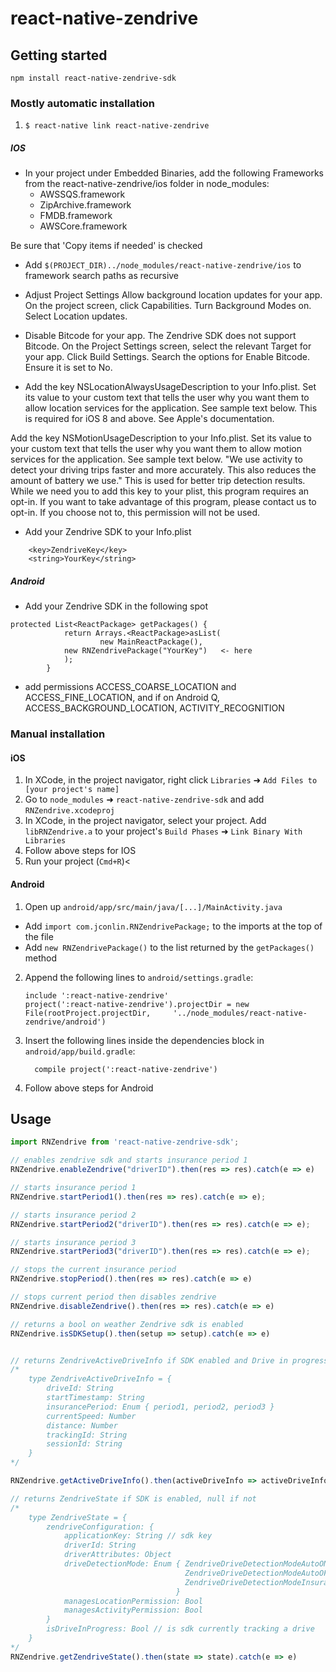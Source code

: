 
# react-native-zendrive

## Getting started

`npm install react-native-zendrive-sdk`


### Mostly automatic installation

1. `$ react-native link react-native-zendrive`
##### IOS

- In your project under Embedded Binaries, add the following 
Frameworks from the react-native-zendrive/ios folder in node_modules:
   - AWSSQS.framework
   - ZipArchive.framework
   - FMDB.framework
   - AWSCore.framework

Be sure that 'Copy items if needed' is checked

- Add ```$(PROJECT_DIR)../node_modules/react-native-zendrive/ios```
to framework search paths as recursive

- Adjust Project Settings
 Allow background location updates for your app.
 On the project screen, click Capabilities.
 Turn Background Modes on.
 Select Location updates.
 
- Disable Bitcode for your app. The Zendrive SDK does not support Bitcode.
 On the Project Settings screen, select the relevant Target for your app.
 Click Build Settings.
 Search the options for Enable Bitcode.
 Ensure it is set to No.
 
- Add the key NSLocationAlwaysUsageDescription to your Info.plist. Set its value to your custom text that tells the user why you want them to allow location services for the application. See sample text below.
 This is required for iOS 8 and above. See Apple's documentation.
 
 Add the key NSMotionUsageDescription to your Info.plist. Set its value to your custom text that tells the user why you want them to allow motion services for the application. See sample text below.
 "We use activity to detect your driving trips faster and more accurately.
 This also reduces the amount of battery we use."
 This is used for better trip detection results. While we need you to add this key to your plist, this program requires an opt-in. If you want to take advantage of this program, please contact us to opt-in. If you choose not to, this permission will not be used.

- Add your Zendrive SDK to your Info.plist 
```
    <key>ZendriveKey</key>
    <string>YourKey</string>
 ```

##### Android
- Add your Zendrive SDK in the following spot
```
protected List<ReactPackage> getPackages() {
            return Arrays.<ReactPackage>asList(
                    new MainReactPackage(),
            new RNZendrivePackage("YourKey")   <- here
            );
        }
```

- add permissions ACCESS_COARSE_LOCATION and ACCESS_FINE_LOCATION, 
and if on Android Q, ACCESS_BACKGROUND_LOCATION, ACTIVITY_RECOGNITION

### Manual installation


#### iOS

1. In XCode, in the project navigator, right click `Libraries` ➜ `Add Files to [your project's name]`
2. Go to `node_modules` ➜ `react-native-zendrive-sdk` and add `RNZendrive.xcodeproj`
3. In XCode, in the project navigator, select your project. Add `libRNZendrive.a` to your project's `Build Phases` ➜ `Link Binary With Libraries`
4. Follow above steps for IOS
5. Run your project (`Cmd+R`)<

#### Android

1. Open up `android/app/src/main/java/[...]/MainActivity.java`
  - Add `import com.jconlin.RNZendrivePackage;` to the imports at the top of the file
  - Add `new RNZendrivePackage()` to the list returned by the `getPackages()` method
2. Append the following lines to `android/settings.gradle`:
  	```
  	include ':react-native-zendrive'
  	project(':react-native-zendrive').projectDir = new File(rootProject.projectDir, 	'../node_modules/react-native-zendrive/android')
  	```
3. Insert the following lines inside the dependencies block in `android/app/build.gradle`:
  	```
      compile project(':react-native-zendrive')
  	```
4. Follow above steps for Android  	

## Usage
```javascript
import RNZendrive from 'react-native-zendrive-sdk';

// enables zendrive sdk and starts insurance period 1
RNZendrive.enableZendrive("driverID").then(res => res).catch(e => e)

// starts insurance period 1
RNZendrive.startPeriod1().then(res => res).catch(e => e);

// starts insurance period 2
RNZendrive.startPeriod2("driverID").then(res => res).catch(e => e);

// starts insurance period 3
RNZendrive.startPeriod3("driverID").then(res => res).catch(e => e);

// stops the current insurance period
RNZendrive.stopPeriod().then(res => res).catch(e => e)

// stops current period then disables zendrive
RNZendrive.disableZendrive().then(res => res).catch(e => e)

// returns a bool on weather Zendrive sdk is enabled
RNZendrive.isSDKSetup().then(setup => setup).catch(e => e)


// returns ZendriveActiveDriveInfo if SDK enabled and Drive in progress, else null
/* 
    type ZendriveActiveDriveInfo = {
        driveId: String
        startTimestamp: String
        insurancePeriod: Enum { period1, period2, period3 }
        currentSpeed: Number
        distance: Number
        trackingId: String
        sessionId: String
    }
*/

RNZendrive.getActiveDriveInfo().then(activeDriveInfo => activeDriveInfo).catch(e => e)

// returns ZendriveState if SDK is enabled, null if not
/* 
    type ZendriveState = {
        zendriveConfiguration: {
            applicationKey: String // sdk key
            driverId: String
            driverAttributes: Object
            driveDetectionMode: Enum { ZendriveDriveDetectionModeAutoON,
                                       ZendriveDriveDetectionModeAutoOFF,
                                       ZendriveDriveDetectionModeInsurance,
                                     }
            managesLocationPermission: Bool
            managesActivityPermission: Bool
        }
        isDriveInProgress: Bool // is sdk currently tracking a drive
    }
*/
RNZendrive.getZendriveState().then(state => state).catch(e => e)
```
